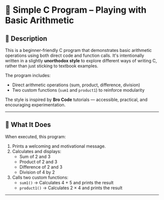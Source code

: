 # 🧠 Simple C Program – Playing with Basic Arithmetic

## 📌 Description

This is a beginner-friendly C program that demonstrates basic arithmetic operations using both direct code and function calls. It's intentionally written in a slightly **unorthodox style** to explore different ways of writing C, rather than just sticking to textbook examples.

The program includes:
- Direct arithmetic operations (sum, product, difference, division)
- Two custom functions (`sum1` and `product1`) to reinforce modularity

The style is inspired by **Bro Code** tutorials — accessible, practical, and encouraging experimentation.

---

## 🧪 What It Does

When executed, this program:

1. Prints a welcoming and motivational message.
2. Calculates and displays:
   - Sum of 2 and 3
   - Product of 2 and 3
   - Difference of 2 and 3
   - Division of 4 by 2
3. Calls two custom functions:
   - `sum1()` → Calculates 4 + 5 and prints the result
   - `product1()` → Calculates 2 × 4 and prints the result

---



